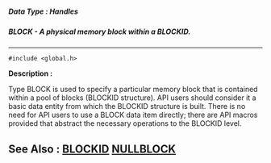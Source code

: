 ##### Data Type : Handles
##### BLOCK - A physical memory block within a BLOCKID.
---
```
#include <global.h>
```
**Description :**

Type BLOCK is used to specify a particular memory block that is contained 
within a pool of blocks (BLOCKID structure).  API users should consider it a 
basic data entity from which the BLOCKID structure is built.  There is no need 
for API users to use a BLOCK data item directly; there are API macros provided 
that abstract the necessary operations to the BLOCKID level.

**See Also :**
[BLOCKID](/reference/Data/BLOCKID)
[NULLBLOCK](/reference/Symb/NULLBLOCK)
---
